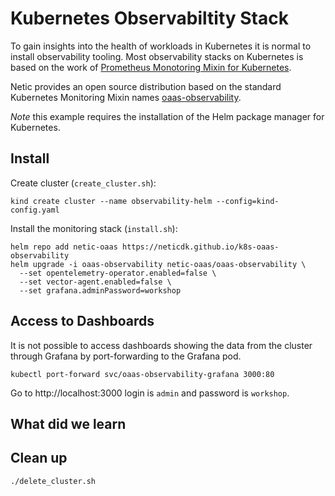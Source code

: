 # Kubernetes Observabiltity Stack

To gain insights into the health of workloads in Kubernetes it is normal to install observability
tooling. Most observability stacks on Kubernetes is based on the work of
[Prometheus Monotoring Mixin for Kubernetes](https://github.com/kubernetes-monitoring/kubernetes-mixin).

Netic provides an open source distribution based on the standard Kubernetes Monitoring Mixin names [oaas-observability](https://github.com/neticdk/k8s-oaas-observability).

_Note_ this example requires the installation of the Helm package manager for Kubernetes.

## Install

Create cluster (`create_cluster.sh`):

```console
kind create cluster --name observability-helm --config=kind-config.yaml
```

Install the monitoring stack (`install.sh`):

```console
helm repo add netic-oaas https://neticdk.github.io/k8s-oaas-observability
helm upgrade -i oaas-observability netic-oaas/oaas-observability \
  --set opentelemetry-operator.enabled=false \
  --set vector-agent.enabled=false \
  --set grafana.adminPassword=workshop
```

## Access to Dashboards

It is not possible to access dashboards showing the data from the cluster through Grafana by
port-forwarding to the Grafana pod.

```console
kubectl port-forward svc/oaas-observability-grafana 3000:80
```

Go to http://localhost:3000 login is `admin` and password is `workshop`.


## What did we learn



## Clean up
```console
./delete_cluster.sh
```
